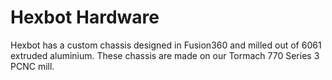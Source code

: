 # Hexbot Hardware

Hexbot has a custom chassis designed in Fusion360 and milled out of 6061 extruded aluminium. These chassis are made on our Tormach 770 Series 3 PCNC mill.   
